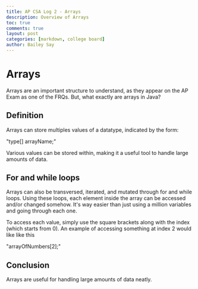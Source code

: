 ```yaml
---
title: AP CSA Log 2 - Arrays
description: Overview of Arrays
toc: true
comments: true
layout: post
categories: [markdown, college board]
author: Bailey Say
---
```


# Arrays

Arrays are an important structure to understand, as they appear on the AP Exam as one of the FRQs. But, what exactly are 
arrays in Java?

## Definition

Arrays can store multiples values of a datatype, indicated by the form:

"type[] arrayName;"

Various values can be stored within, making it a useful tool to handle large amounts of data.

## For and while loops

Arrays can also be transversed, iterated, and mutated through for and while loops. Using these loops, each element inside the array 
can be accessed and/or changed somehow. It's way easier than just using a million variables and going through each one.

To access each value, simply use the square brackets along with the index (which starts from 0). An example of accessing something at 
index 2 would like like this

"arrayOfNumbers\[2\];"

## Conclusion

Arrays are useful for handling large amounts of data neatly.